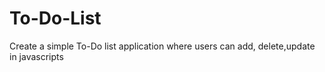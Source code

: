 # To-Do-List
Create a simple To-Do list application where users can add, delete,update in javascripts

